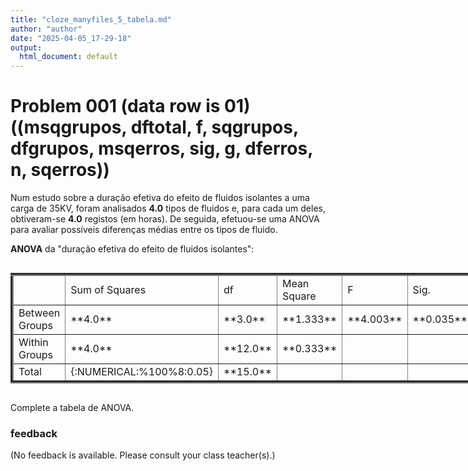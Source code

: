 ```yaml
---
title: "cloze_manyfiles_5_tabela.md"
author: "author"
date: "2025-04-05_17-29-18"
output:
  html_document: default
---
```



# Problem 001 (data row is 01) ((msqgrupos, dftotal, f, sqgrupos, dfgrupos, msqerros, sig, g, dferros, n, sqerros))

Num estudo sobre a duração efetiva do efeito de fluidos isolantes a uma carga de 35KV,
foram analisados **4.0** tipos de fluidos e, para cada um deles, obtiveram-se **4.0** registos (em
horas). De seguida, efetuou-se uma ANOVA para avaliar possíveis diferenças médias entre os tipos de fluido. 



**ANOVA** da "duração efetiva do efeito de fluidos isolantes":

<table style="border-collapse: collapse; width: 100%; display: inline-table; border: 10" border="5" >
    <colgroup>
      <col style="width: 25%">
      <col style="width: 15%;">
      <col style="width: 15%;">
      <col style="width: 15%;">
      <col style="width: 15%;">
      <col style="width: 15%;">
    </colgroup>
    <tbody>
      <tr>
        <td></td>
        <td>Sum of Squares</td>
        <td>df</td>
        <td>Mean Square</td>
        <td>F</td>
        <td>Sig.</td>
      </tr>
      <tr>
        <td>Between Groups</td>
        <td>**4.0**</td>
        <td>**3.0**</td>
        <td>**1.333**</td>
        <td>**4.003**</td>
        <td>**0.035**</td>
      </tr>
      <tr>
        <td>Within Groups</td>
        <td>**4.0**</td>
        <td>**12.0**</td>
        <td>**0.333**</td>
        <td></td>
        <td></td>
      </tr>
      <tr>
        <td>Total</td>
        <td>{:NUMERICAL:%100%8:0.05}</td>
        <td>**15.0**</td>
        <td></td>
        <td></td>
        <td></td>
      </tr>
    </tbody>
  </table>

  Complete a tabela de ANOVA.



### feedback


(No feedback is available. Please consult your class teacher(s).)


